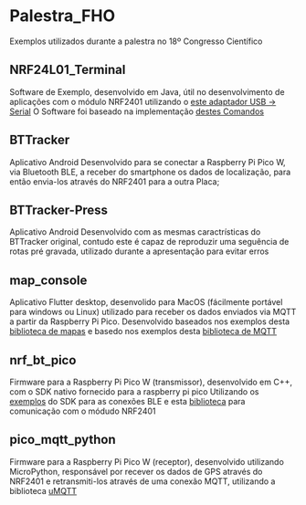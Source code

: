 # Palestra_FHO
Exemplos utilizados durante a palestra no 18º Congresso Científico


## NRF24L01_Terminal
 Software de Exemplo, desenvolvido em Java, útil no desenvolvimento de aplicações com o módulo NRF2401 utilizando o [este adaptador USB -> Serial]([https://produto.mercadolivre.com.br/MLB-3156300318-adaptador-usb-para-modulo-nrf24l01-_JM?matt_tool=40343894&matt_word=&matt_source=google&matt_campaign_id=14303413655&matt_ad_group_id=133855953276&matt_match_type=&matt_network=g&matt_device=c&matt_creative=584156655519&matt_keyword=&matt_ad_position=&matt_ad_type=pla&matt_merchant_id=720107929&matt_product_id=MLB3156300318&matt_product_partition_id=1801030559419&matt_target_id=aud-1966009190540:pla-1801030559419&gclid=CjwKCAjwvdajBhBEEiwAeMh1U4ARCDPCMEgAJB2K-79i-jsr0mjDibK3X6WgYShjBLIL6mZ-LwiQlBoC6z0QAvD_BwE]) 
 O Software foi baseado na implementação [destes Comandos]([url](https://github.com/carmelopellegrino/rf24-serial-docs))
 
## BTTracker
Aplicativo Android Desenvolvido para se conectar a Raspberry Pi Pico W, via Bluetooth BLE, a receber do smartphone os dados de localização, para então envia-los através do NRF2401 para a outra Placa;

## BTTracker-Press
Aplicativo Android Desenvolvido com as mesmas caractrísticas do BTTracker original, contudo este é capaz de reproduzir uma seguência de rotas pré gravada, utilizado durante a apresentação para evitar erros

## map_console
Aplicativo Flutter desktop, desenvolido para MacOS (fácilmente portável para windows ou Linux) utilizado para receber os dados enviados via MQTT a partir da Raspberry Pi Pico.
Desenvolvido baseados nos exemplos desta [biblioteca de mapas]([url](https://pub.dev/packages/map)) e basedo nos exemplos desta [biblioteca de MQTT]([url](https://pub.dev/packages/mqtt_client))

## nrf_bt_pico
Firmware para a Raspberry Pi Pico W (transmissor), desenvolvido em C++, com o SDK nativo fornecido para a raspberry pi pico
Utilizando os [exemplos]([url](https://github.com/raspberrypi/pico-examples/tree/master/pico_w/bt)) do SDK para as conexões BLE e esta [biblioteca]([url](https://github.com/nRF24/RF24)) para comunicação com o módudo NRF2401

## pico_mqtt_python
Firmware para a Raspberry Pi Pico W (receptor), desenvolvido utilizando MicroPython, responsável por recever os dados de GPS através do NRF2401 e retransmiti-los através de uma conexão MQTT, utilizando a biblioteca [uMQTT]([url](https://pypi.org/project/micropython-umqtt.simple/))
